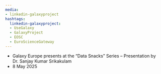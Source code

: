 ```yaml
---
media:
- linkedin-galaxyproject
hashtags:
  linkedin-galaxyproject:
  - UseGalaxy
  - GalaxyProject
  - EOSC
  - EuroScienceGateway
---
```

- Galaxy Europe presents at the “Data Snacks” Series – Presentation by Dr. Sanjay Kumar Srikakulam
- 8 May 2025
